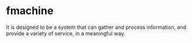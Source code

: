 # fmachine
It is designed to be a system that can gather and process information, and provide a variety of service, in a meaningful way.
